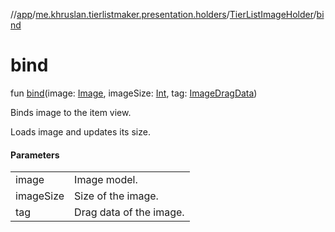 //[app](../../../index.md)/[me.khruslan.tierlistmaker.presentation.holders](../index.md)/[TierListImageHolder](index.md)/[bind](bind.md)

# bind

fun [bind](bind.md)(image: [Image](../../me.khruslan.tierlistmaker.data.models.tierlist.image/-image/index.md), imageSize: [Int](https://kotlinlang.org/api/latest/jvm/stdlib/kotlin/-int/index.html), tag: [ImageDragData](../../me.khruslan.tierlistmaker.data.models.drag/-image-drag-data/index.md))

Binds image to the item view.

Loads image and updates its size.

#### Parameters

| | |
|---|---|
| image | Image model. |
| imageSize | Size of the image. |
| tag | Drag data of the image. |
